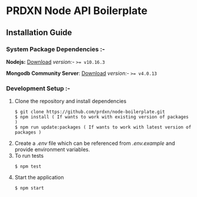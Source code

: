 # PRDXN Node API Boilerplate

## Installation Guide

### System Package Dependencies :-
 **Nodejs:** [Download](https://nodejs.org/en/download/)
_version:-_ `>= v10.16.3`

 **Mongodb Community Server**: [Download](https://www.mongodb.com/download-center/community)
_version:-_ `>= v4.0.13`

### Development Setup :-
1. Clone the repository  and install dependencies
	 ```
	 $ git clone https://github.com/prdxn/node-boilerplate.git
	 $ npm install ( If wants to work with existing version of packages )
	 $ npm run update:packages ( If wants to work with latest version of packages )
	```	 
2. Create a *.env* file which can be referenced from *.env.example* and provide environment variables.
3. To run tests
	```
	$ npm test
	```
4. Start the application
	```
	$ npm start
	```
